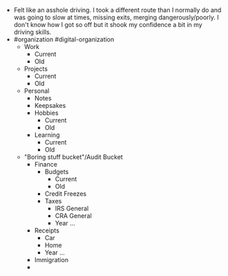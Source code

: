 - Felt like an asshole driving. I took a different route than I normally do and was going to slow at times, missing exits, merging dangerously/poorly. I don't know how I got so off but it shook my confidence a bit in my driving skills.
- #organization #digital-organization
	- Work
		- Current
		- Old
	- Projects
		- Current
		- Old
	- Personal
		- Notes
		- Keepsakes
		- Hobbies
			- Current
			- Old
		- Learning
			- Current
			- Old
	- "Boring stuff bucket"/Audit Bucket
		- Finance
			- Budgets
				- Current
				- Old
			- Credit Freezes
			- Taxes
				- IRS General
				- CRA General
				- Year ...
		- Receipts
			- Car
			- Home
			- Year ...
		- Immigration
		-